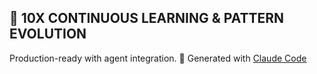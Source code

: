 ## 🚀 10X CONTINUOUS LEARNING & PATTERN EVOLUTION
Production-ready with agent integration.
🤖 Generated with [Claude Code](https://claude.ai/code)
